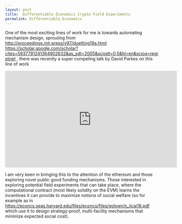 ```yaml
---
layout: post
title:  Differentiable Economics Crypto Field Experiments
permalink: Differentiable_Economics
---
```


One of the most exciting lines of work for me is towards automating mechanism design, sprouting from http://proceedings.mlr.press/v97/duetting19a.html
https://scholar.google.com/scholar?cites=5937791241364902632&as_sdt=2005&sciodt=0,5&hl=en&scioq=regretnet , there was recently a super compeling talk by David Parkes on this line of work

<iframe width="560" height="315" src="https://www.youtube.com/embed/pXz4K7fafes" title="YouTube video player" frameborder="0" allow="accelerometer; autoplay; clipboard-write; encrypted-media; gyroscope; picture-in-picture" allowfullscreen></iframe>

I am very keen in bringing this to the attention of the ethereum and those exploring novel public good funding mechanisms.
Those interested in exploring potential field experiments that can take place, where the computational contract (most likely solidity on the EVM) learns the incentives it can provide to maximize notions of social welfare (so for example as in 
https://econcs.seas.harvard.edu/files/econcs/files/golowich_ijcai18.pdf which use it to design strategy-proof, multi-facility mechanisms that minimize expected social cost).

